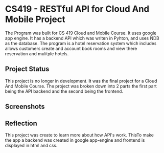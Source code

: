 # CS419 - RESTful API for Cloud And Mobile Project

The Program was built for CS 419 Cloud and Mobile Course. It uses google app engine. It has a backend API which was writen in Pyhton, and uses NDB as the database. The program is a hotel reservation system which includes allows customers create and account book rooms and view there reservation and mulitple hotels.
  
## Project Status
This project is no longer in development. It was the final project for a Cloud And Mobile Course. The project was broken down into 2 parts the first part being the API backend and the second being the frontend. 

## Screenshots



## Reflection
This project was create to learn more about how API's work. ThisTo make the app a backend was created in google app-engine and frontend is displayed in html and css. 
